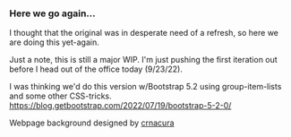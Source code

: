 ### Here we go again...

I thought that the original was in desperate need of a refresh, so here we are doing this yet-again.

Just a note, this is still a major WIP. I'm just pushing the first iteration out before I head out of the office today (9/23/22).

I was thinking we'd do this version w/Bootstrap 5.2 using group-item-lists and some other CSS-tricks.
https://blog.getbootstrap.com/2022/07/19/bootstrap-5-2-0/

Webpage background designed by [crnacura](https://github.com/crnacura/AmbientCanvasBackgrounds)